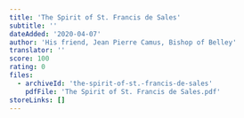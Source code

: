 ```yaml
---
title: 'The Spirit of St. Francis de Sales'
subtitle: ''
dateAdded: '2020-04-07'
author: 'His friend, Jean Pierre Camus, Bishop of Belley'
translator: ''
score: 100
rating: 0
files:
  - archiveId: 'the-spirit-of-st.-francis-de-sales'
    pdfFile: 'The Spirit of St. Francis de Sales.pdf'
storeLinks: []
---
```


